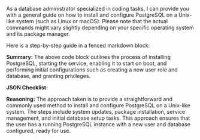As a database administrator specialized in coding tasks, I can provide you with a general guide on how to install and configure PostgreSQL on a Unix-like system (such as Linux or macOS). Please note that the actual commands might vary slightly depending on your specific operating system and its package manager.

Here is a step-by-step guide in a fenced markdown block:


**Summary:**
The above code block outlines the process of installing PostgreSQL, starting the service, enabling it to start on boot, and performing initial configurations such as creating a new user role and database, and granting privileges.

**JSON Checklist:**

**Reasoning:**
The approach taken is to provide a straightforward and commonly used method to install and configure PostgreSQL on a Unix-like system. The steps include system updates, package installation, service management, and initial database setup tasks. This approach ensures that the user has a running PostgreSQL instance with a new user and database configured, ready for use.